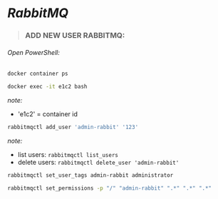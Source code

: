 # **_RabbitMQ_**

> ### ADD NEW USER RABBITMQ:

###### Open PowerShell:
```sh
docker container ps
```
```sh
docker exec -it e1c2 bash
```
_note:_ 
- 'e1c2' = container id
  
```sh
rabbitmqctl add_user 'admin-rabbit' '123'
```
_note:_ 
- list users: ` rabbitmqctl list_users `
- delete users: ` rabbitmqctl delete_user 'admin-rabbit' `

```sh
rabbitmqctl set_user_tags admin-rabbit administrator
```

```sh
rabbitmqctl set_permissions -p "/" "admin-rabbit" ".*" ".*" ".*"
```

